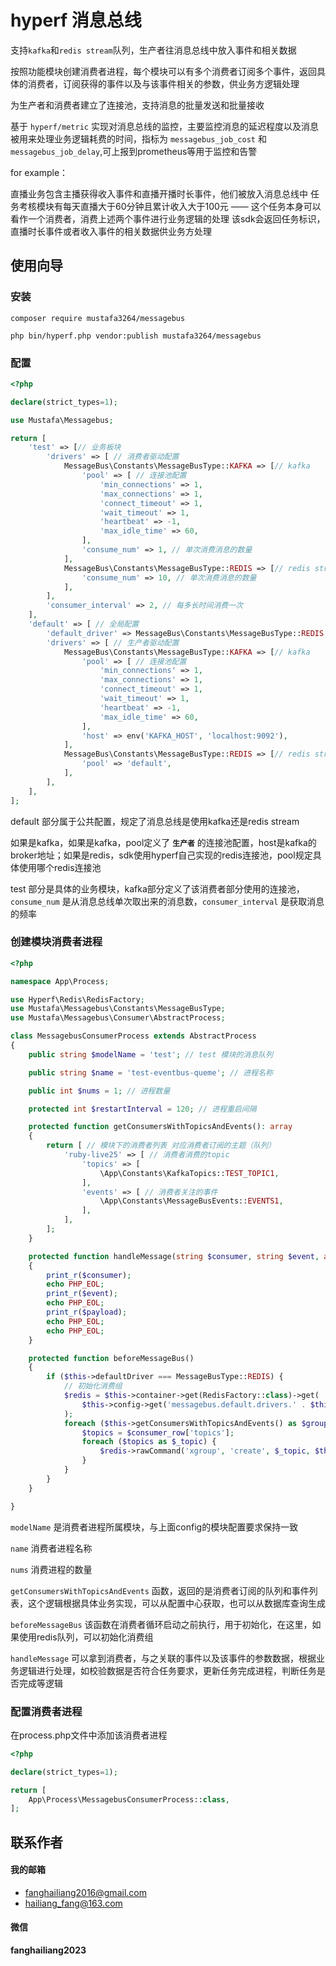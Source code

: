 # hyperf 消息总线
支持`kafka`和`redis stream`队列，生产者往消息总线中放入事件和相关数据

按照功能模块创建消费者进程，每个模块可以有多个消费者订阅多个事件，返回具体的消费者，订阅获得的事件以及与该事件相关的参数，供业务方逻辑处理

为生产者和消费者建立了连接池，支持消息的批量发送和批量接收

基于 `hyperf/metric` 实现对消息总线的监控，主要监控消息的延迟程度以及消息被用来处理业务逻辑耗费的时间，指标为 `messagebus_job_cost` 和 `messagebus_job_delay`,可上报到prometheus等用于监控和告警

for example：

直播业务包含主播获得收入事件和直播开播时长事件，他们被放入消息总线中
任务考核模块有每天直播大于60分钟且累计收入大于100元 —— 这个任务本身可以看作一个消费者，消费上述两个事件进行业务逻辑的处理
该sdk会返回任务标识，直播时长事件或者收入事件的相关数据供业务方处理

## 使用向导

### 安装

`composer require mustafa3264/messagebus`

`php bin/hyperf.php vendor:publish mustafa3264/messagebus`

### 配置
```php
<?php

declare(strict_types=1);

use Mustafa\Messagebus;

return [
    'test' => [// 业务板块
        'drivers' => [ // 消费者驱动配置
            MessageBus\Constants\MessageBusType::KAFKA => [// kafka
                'pool' => [ // 连接池配置
                    'min_connections' => 1,
                    'max_connections' => 1,
                    'connect_timeout' => 1,
                    'wait_timeout' => 1,
                    'heartbeat' => -1,
                    'max_idle_time' => 60,
                ],
                'consume_num' => 1, // 单次消费消息的数量
            ],
            MessageBus\Constants\MessageBusType::REDIS => [// redis stream
                'consume_num' => 10, // 单次消费消息的数量
            ],
        ],
        'consumer_interval' => 2, // 每多长时间消费一次
    ],
    'default' => [ // 全局配置
        'default_driver' => MessageBus\Constants\MessageBusType::REDIS, // 默认驱动
        'drivers' => [ // 生产者驱动配置
            MessageBus\Constants\MessageBusType::KAFKA => [// kafka
                'pool' => [ // 连接池配置
                    'min_connections' => 1,
                    'max_connections' => 1,
                    'connect_timeout' => 1,
                    'wait_timeout' => 1,
                    'heartbeat' => -1,
                    'max_idle_time' => 60,
                ],
                'host' => env('KAFKA_HOST', 'localhost:9092'),
            ],
            MessageBus\Constants\MessageBusType::REDIS => [// redis stream
                'pool' => 'default',
            ],
        ],
    ],
];
```

default 部分属于公共配置，规定了消息总线是使用kafka还是redis stream

如果是kafka，如果是kafka，pool定义了 **`生产者`** 的连接池配置，host是kafka的broker地址；如果是redis，sdk使用hyperf自己实现的redis连接池，pool规定具体使用哪个redis连接池

test 部分是具体的业务模块，kafka部分定义了该消费者部分使用的连接池，`consume_num` 是从消息总线单次取出来的消息数，`consumer_interval` 是获取消息的频率

### 创建模块消费者进程

```php
<?php

namespace App\Process;

use Hyperf\Redis\RedisFactory;
use Mustafa\Messagebus\Constants\MessageBusType;
use Mustafa\Messagebus\Consumer\AbstractProcess;

class MessagebusConsumerProcess extends AbstractProcess
{
    public string $modelName = 'test'; // test 模块的消息队列

    public string $name = 'test-eventbus-queme'; // 进程名称

    public int $nums = 1; // 进程数量

    protected int $restartInterval = 120; // 进程重启间隔

    protected function getConsumersWithTopicsAndEvents(): array
    {
        return [ // 模块下的消费者列表 对应消费者订阅的主题（队列）
            'ruby-live25' => [ // 消费者消费的topic
                'topics' => [
                    \App\Constants\KafkaTopics::TEST_TOPIC1,
                ],
                'events' => [ // 消费者关注的事件
                    \App\Constants\MessageBusEvents::EVENTS1,
                ],
            ],
        ];
    }

    protected function handleMessage(string $consumer, string $event, array $payload): void
    {
        print_r($consumer);
        echo PHP_EOL;
        print_r($event);
        echo PHP_EOL;
        print_r($payload);
        echo PHP_EOL;
        echo PHP_EOL;
    }

    protected function beforeMessageBus()
    {
        if ($this->defaultDriver === MessageBusType::REDIS) {
            // 初始化消费组
            $redis = $this->container->get(RedisFactory::class)->get(
                $this->config->get('messagebus.default.drivers.' . $this->defaultDriver . '.pool')
            );
            foreach ($this->getConsumersWithTopicsAndEvents() as $group => $consumer_row) {
                $topics = $consumer_row['topics'];
                foreach ($topics as $_topic) {
                    $redis->rawCommand('xgroup', 'create', $_topic, $this->modelName . '-' . $group, 0);
                }
            }
        }
    }

}
```
`modelName` 是消费者进程所属模块，与上面config的模块配置要求保持一致

`name` 消费者进程名称

`nums` 消费进程的数量

`getConsumersWithTopicsAndEvents` 函数，返回的是消费者订阅的队列和事件列表，这个逻辑根据具体业务实现，可以从配置中心获取，也可以从数据库查询生成

`beforeMessageBus` 该函数在消费者循环启动之前执行，用于初始化，在这里，如果使用redis队列，可以初始化消费组

`handleMessage` 可以拿到消费者，与之关联的事件以及该事件的参数数据，根据业务逻辑进行处理，如校验数据是否符合任务要求，更新任务完成进程，判断任务是否完成等逻辑

### 配置消费者进程

在process.php文件中添加该消费者进程

```php
<?php

declare(strict_types=1);

return [
    App\Process\MessagebusConsumerProcess::class,
];

```

## 联系作者

#### 我的邮箱 
- fanghailiang2016@gmail.com
- hailiang_fang@163.com

#### 微信

**fanghailiang2023**